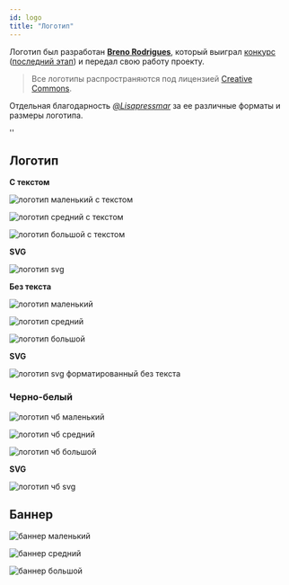 ```yaml
---
id: logo
title: "Логотип"
---
```


Логотип был разработан **[Breno Rodrigues](https://github.com/rodriguesbreno)**, который выиграл [конкурс](https://github.com/verdaccio/verdaccio/issues/237) ([последний этап](https://github.com/verdaccio/verdaccio/issues/328)) и передал свою работу проекту.

> Все логотипы распространяются под лицензией [Creative Commons](https://github.com/verdaccio/verdaccio/blob/master/LICENSE-docs).

Отдельная благодарность *[@Lisapressmar](https://github.com/Lisapressmar)* за ее различные форматы и размеры логотипа.

<div id="codefund">''</div>

## Логотип

**С текстом**

![логотип маленький с текстом](assets/logo/symbol/png/logo-small-header-bottom.png)

![логотип средний с текстом](assets/logo/symbol/png/logo-small-header-bottom@2x.png)

![логотип большой с текстом](assets/logo/symbol/png/logo-small-header-bottom@3x.png)

**SVG**

![логотип svg](assets/logo/symbol/svg/logo-small-header-bottom.svg)

**Без текста**

![логотип маленький](assets/logo/symbol/png/verdaccio-tiny.png)

![логотип средний](assets/logo/symbol/png/verdaccio-tiny@2x.png)

![логотип большой](assets/logo/symbol/png/verdaccio-tiny@3x.png)

**SVG**

![логотип svg форматированный без текста](assets/logo/symbol/svg/verdaccio-tiny.svg)

### Черно-белый

![логотип чб маленький](assets/logo/symbol/png/verdaccio-blackwhite.png)

![логотип чб средний](assets/logo/symbol/png/verdaccio-blackwhite@2x.png)

![логотип чб большой](assets/logo/symbol/png/verdaccio-blackwhite@3x.png)

**SVG**

![логотип чб svg](assets/logo/symbol/svg/verdaccio-blackwhite.svg)

## Баннер

![баннер маленький](assets/logo/banner/png/verdaccio-banner.png)

![баннер средний](assets/logo/banner/png/verdaccio-banner@2x.png)

![баннер большой](assets/logo/banner/png/verdaccio-banner@3x.png)